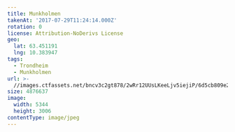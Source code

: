 ```yaml
---
title: Munkholmen
takenAt: '2017-07-29T11:24:14.000Z'
rotation: 0
license: Attribution-NoDerivs License
geo:
  lat: 63.451191
  lng: 10.383947
tags:
  - Trondheim
  - Munkholmen
url: >-
  //images.ctfassets.net/bncv3c2gt878/2wRr12UUsLKeeLjv5iejiP/6d5cb809e2d1da2626aa2e2b99c0bb33/munkholmen_36246493385_o
size: 4876637
image:
  width: 5344
  height: 3006
contentType: image/jpeg
---
```


